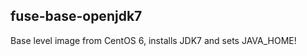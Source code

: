 fuse-base-openjdk7
------------------
Base level image from CentOS 6, installs JDK7 and sets JAVA_HOME!
